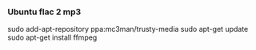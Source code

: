 ### Ubuntu flac 2 mp3

sudo add-apt-repository ppa:mc3man/trusty-media
sudo apt-get update
sudo apt-get install ffmpeg
